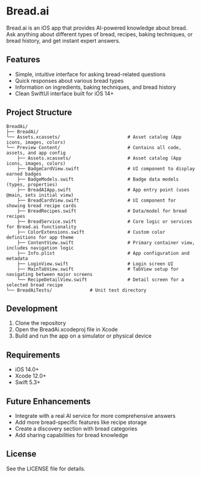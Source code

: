 # Bread.ai

Bread.ai is an iOS app that provides AI-powered knowledge about bread. Ask anything about different types of bread, recipes, baking techniques, or bread history, and get instant expert answers.

## Features

- Simple, intuitive interface for asking bread-related questions
- Quick responses about various bread types
- Information on ingredients, baking techniques, and bread history
- Clean SwiftUI interface built for iOS 14+

## Project Structure

```
BreadAi/
├── BreadAi/
└── Assets.xcassets/                         # Asset catalog (App icons, images, colors)
└── Preview Content/                         # Contains all code, assets, and app config
    ├── Assets.xcassets/                     # Asset catalog (App icons, images, colors)
    ├── BadgeCardView.swift                  # UI component to display earned badges
    ├── BadgeModels.swift                    # Badge data models (types, properties)
    ├── BreadAIApp.swift                     # App entry point (uses @main, sets initial view)
    ├── BreadCardView.swift                  # UI component for showing bread recipe cards
    ├── BreadRecipes.swift                   # Data/model for bread recipes
    ├── BreadService.swift                   # Core logic or services for Bread.ai functionality
    ├── ColorExtensions.swift                # Custom color definitions for app theme
    ├── ContentView.swift                    # Primary container view, includes navigation logic
    ├── Info.plist                           # App configuration and metadata
    ├── LoginView.swift                      # Login screen UI
    ├── MainTabView.swift                    # TabView setup for navigating between major screens
    └── RecipeDetailView.swift               # Detail screen for a selected bread recipe
└── BreadAiTests/              # Unit test directory

```

## Development

1. Clone the repository
2. Open the BreadAi.xcodeproj file in Xcode
3. Build and run the app on a simulator or physical device

## Requirements

- iOS 14.0+
- Xcode 12.0+
- Swift 5.3+

## Future Enhancements

- Integrate with a real AI service for more comprehensive answers
- Add more bread-specific features like recipe storage
- Create a discovery section with bread categories
- Add sharing capabilities for bread knowledge

## License

See the LICENSE file for details.
